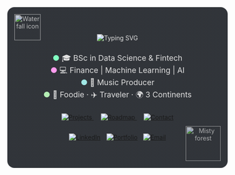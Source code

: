 <!-- ==================== Hero & Quick Nav ==================== -->
<div align="center"
     style="
       position: relative;
       margin-top: 2.5rem;
       padding: 3rem 1rem;
       border-radius: 1rem;
       color: #E0E0E0;
       background:
         /* dark overlay */
         linear-gradient(rgba(13,17,23,0.85), rgba(13,17,23,0.85)),
         /* forest + waterfall image */
         url('https://images.unsplash.com/photo-1506744038136-46273834b3fb?auto=format&fit=crop&w=1800&q=80')
           center/cover no-repeat;
     ">

  <!-- Waterfall Accents -->
  <img
    src="https://images.unsplash.com/photo-1516483638261-f4dbaf036963?auto=format&fit=crop&w=200&q=60"
    alt="Waterfall icon"
    style="position: absolute; top: 1rem; left: 1rem; width: 60px; opacity: 0.8;"
  />
  <img
    src="https://images.unsplash.com/photo-1517836357463-d25dfeac3438?auto=format&fit=crop&w=200&q=60"
    alt="Misty forest"
    style="position: absolute; bottom: 1rem; right: 1rem; width: 80px; opacity: 0.7;"
  />

  <!-- Animated Intro -->
  <img
    src="https://readme-typing-svg.demolab.com?font=Inconsolata&size=48&pause=300&color=82FFC1&center=true&width=1200&lines=%E2%9C%A9+Hi,+I'm+Shourya+%E2%9C%A9"
    alt="Typing SVG"
    style="max-width: 100%;"
  />

  <!-- Fun Facts with Colored Bullets -->
  <p style="font-size: 1.1rem; margin-top: 1.5rem; line-height:1.6;">
    <span style="color:#82FFC1;">●</span> 🎓 BSc in Data Science & Fintech<br/>
    <span style="color:#FF9CEE;">●</span> 💻 Finance | Machine Learning | AI<br/>
    <span style="color:#A0E7E5;">●</span> 🎵 Music Producer<br/>
    <span style="color:#B4EEB4;">●</span> 🍣 Foodie · ✈️ Traveler · 🌍 3 Continents
  </p>

  <!-- Quick-Nav Tiles -->
  <p style="margin: 1.8rem 0;">
    <a href="#featured-projects" style="margin: 0 .5rem;">
      <img src="https://img.shields.io/badge/-Projects-1F2937?style=for-the-badge&logo=github&logoColor=82FFC1" alt="Projects"/>
    </a>
    <a href="#roadmap-progress" style="margin: 0 .5rem;">
      <img src="https://img.shields.io/badge/-Roadmap-1F2937?style=for-the-badge&logo=roadmap&logoColor=FF9CEE" alt="Roadmap"/>
    </a>
    <a href="#contact" style="margin: 0 .5rem;">
      <img src="https://img.shields.io/badge/-Contact-1F2937?style=for-the-badge&logo=mail&logoColor=A0E7E5" alt="Contact"/>
    </a>
  </p>

  <!-- Social Links with Gradient Hover -->
  <p>
    <a href="https://linkedin.com/in/shouryadav" style="margin: 0 .3rem; display: inline-block; transition: transform 0.2s, filter 0.2s;"
       onmouseover="this.style.transform='scale(1.1)'; this.style.filter='brightness(1.2)';"
       onmouseout="this.style.transform='scale(1)'; this.style.filter='brightness(1)';">
      <img src="https://img.shields.io/badge/LinkedIn-Connect-1F2937?style=for-the-badge&logo=linkedin&logoColor=82FFC1" alt="LinkedIn"/>
    </a>
    <a href="https://shourya0523.github.io/portfolio_site/" style="margin: 0 .3rem; display: inline-block; transition: transform 0.2s, filter 0.2s;"
       onmouseover="this.style.transform='scale(1.1)'; this.style.filter='brightness(1.2)';"
       onmouseout="this.style.transform='scale(1)'; this.style.filter='brightness(1)';">
      <img src="https://img.shields.io/badge/Portfolio-View%20Work-1F2937?style=for-the-badge&logo=github&logoColor=FF9CEE" alt="Portfolio"/>
    </a>
    <a href="mailto:yadav.sho@northeastern.edu" style="margin: 0 .3rem; display: inline-block; transition: transform 0.2s, filter 0.2s;"
       onmouseover="this.style.transform='scale(1.1)'; this.style.filter='brightness(1.2)';"
       onmouseout="this.style.transform='scale(1)'; this.style.filter='brightness(1)';">
      <img src="https://img.shields.io/badge/Email-Say%20Hi-1F2937?style=for-the-badge&logo=gmail&logoColor=A0E7E5" alt="Email"/>
    </a>
  </p>

</div>
